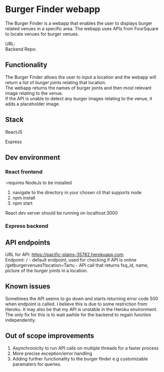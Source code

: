 # Burger Finder webapp
 

The Burger Finder is a webapp that enables the user to displays burger related venues in a specific area. The webapp uses APIs from FourSquare to locate venues for burger venues.  

URL:   
Backend Repo: 

## Functionality

The Burger Finder allows the user to input a location and the webapp will return a list of burger joints relating that location.    
The webapp returns the names of burger joints and then most relevant image relating to the venue.  
If the API is unable to detect any burger images relating to the venue, it adds a placeholder image.

## Stack

ReactJS  

Express

## Dev environment



### React frontend
-requires NodeJs to be installed

1) navigate to the directory in your chosen cli that supports node
2) npm install
3) npm start

React dev server should be running on localhost:3000

### Express backend




## API endpoints

URL for API: https://pacific-plains-35782.herokuapp.com  
Endpoint: / - default endpoint, used for checking if API is online  
/getburgervenues?location=Tartu - API call that returns fsq_id, name, picture of the burger joints in a location.
  
## Known issues
 
  Sometimes the API seems to go down and starts returning error code 500 when endpoint is called. I believe this is due to some restriction from Heroku. It may also be that my API is unstable in the Heroku environment. The only fix for this is to wait awhile for the backend to regain function independently.
  
  
## Out of scope improvements
  
  1) Asynchronicity to run API calls on multiple threads for a faster process
  2) More precise exception/error handling 
  3) Adding further functionality to the burger finder e.g customizable paramaters for queries.
    

